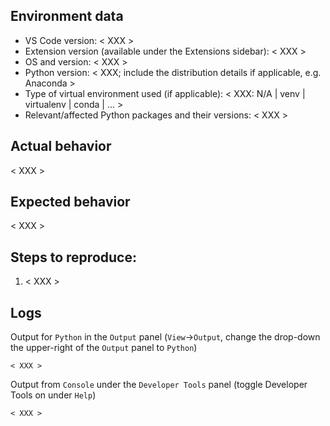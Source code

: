 <!-- 
Do you have a question instead of a bug report or enhancement request? Please ask it on https://stackoverflow.com/questions/tagged/visual-studio-code+python. 

Unable to install a linter or formatter? 'No installers available'? 
Windows - https://stackoverflow.com/questions/4750806/how-do-i-install-pip-on-windows
Linux - https://www.cyberciti.biz/faq/debian-ubuntu-centos-rhel-linux-install-pipclient/ , https://www.tecmint.com/install-pip-in-linux/

Python configuration issues? Please check https://code.visualstudio.com/docs/python/python-tutorial#_prerequisites

Otherwise **please** fill in the requested details below. "XXX" markers should not be present in the final bug report.
-->

## Environment data

- VS Code version: < XXX >
- Extension version (available under the Extensions sidebar): < XXX >
- OS and version: < XXX >
- Python version: < XXX; include the distribution details if applicable, e.g. Anaconda >
- Type of virtual environment used (if applicable): < XXX: N/A | venv | virtualenv | conda | ... >
- Relevant/affected Python packages and their versions: < XXX >

## Actual behavior

< XXX >

## Expected  behavior

< XXX >

## Steps to reproduce:
1. < XXX >

## Logs
Output for `Python` in the `Output` panel (`View`→`Output`, change the drop-down the upper-right of the `Output` panel to `Python`)

```
< XXX >
```   

Output from `Console` under the `Developer Tools` panel (toggle Developer Tools on under `Help`)

```
< XXX >
```
